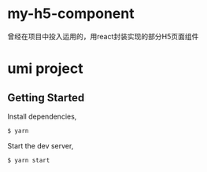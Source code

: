 # my-h5-component
曾经在项目中投入运用的，用react封装实现的部分H5页面组件

# umi project
## Getting Started

Install dependencies,

```bash
$ yarn
```

Start the dev server,

```bash
$ yarn start
```
